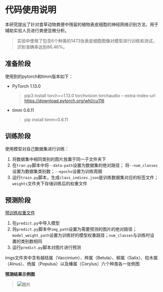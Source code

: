 # 代码使用说明
本研究提出了针对食草动物粪便中残留的植物表皮细胞的神经网络识别方法，用于辅助实验人员进行粪便显微分析。
>实验中使用了包含6个种类的1473张表皮细胞图像对模型进行训练和测试，识别准确率达到86.46%。
## 准备阶段
使用到的pytorch和timm版本如下：
* PyTorch 1.13.0
  >pip3 install torch==1.13.0 torchvision torchaudio --extra-index-url https://download.pytorch.org/whl/cu116
* timm 0.6.11
  > pip install timm=0.6.11 
## 训练阶段
使用模型对自己数据集进行训练：
1. 将数据集中相同类别的图片放置于同一子文件夹下
2. 在`tran.py`脚本中将`--data-path`设置为数据集的绝对路径；
   将`--num_classes`设置为数据集类别数；`--epochs`设置为训练周期
3. 运行`train.py`脚本，生成`class_indices.json`是训练数据集对应的标签文件；`weights`文件夹下存储训练后的权重文件

## 预测阶段
[预训练权重文件](https://github.com/togo11/classification/releases/tag/v1.0)
1. 在`predict.py`中导入模型
2. 将`predict.py`脚本中`img_path`设置为需要预测的图片的绝对路径；
   `model_weight_path`设置为训练好的模型权重路径；`num_classes`与训练时设置的类别数相同
3. 运行`predict.py`脚本对图片进行预测

imgs文件夹中含有越桔属（Vaccinium）、桦属（Betula）、柳属（Salix）、桤木属（Alnus）、杨属（Populus）以及榛属（Corylus）六个种类各一张例图

**预测结果示例图**
>![图片](imgs/populus_predict.png)

